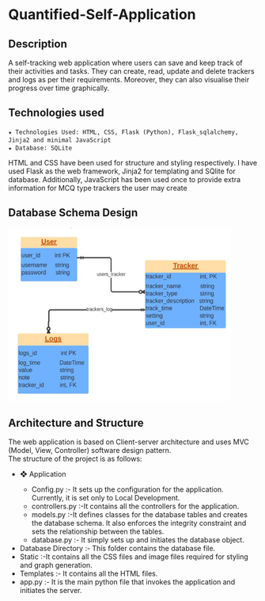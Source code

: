 # Quantified-Self-Application

## Description
A self-tracking web application where users can save and keep track of their activities and tasks. They can create, read, update and delete trackers and logs as per their requirements. Moreover, they can also visualise their progress over time graphically.

## Technologies used
    ★ Technologies Used: HTML, CSS, Flask (Python), Flask_sqlalchemy, Jinja2 and minimal JavaScript
    ★ Database: SQLite
HTML and CSS have been used for structure and styling respectively. I have used Flask as the web framework, Jinja2 for templating and SQlite for database. Additionally, JavaScript has been used once to provide extra information for MCQ type trackers the user may create

## Database Schema Design
<img src="https://github.com/kkamal11/Quantified-Self-Application/blob/main/db_image.JPG" alt="db schema image" style="height: 350px; width:450px;"/>

## Architecture and Structure
The web application is based on Client-server architecture and uses MVC (Model, View, Controller) software design pattern. <br>
The structure of the project is as follows:
<ul>
  <li>❖ Application</li>
    <ul>
      <li>Config.py :- It sets up the configuration for the application. Currently, it is set only to Local Development.</li>
      <li>controllers.py :-It contains all the controllers for the application.</li>
      <li>models.py :-It defines classes for the database tables and creates the database schema. It also enforces the integrity constraint and sets the relationship between the tables. </li>
      <li>database.py :- It simply sets up and initiates the database object.</li>
    </ul>
  <li>
    Database Directory :- This folder contains the database file.
  </li>
  <li>
    Static :-It contains all the CSS files and image files required for styling and graph generation.
  </li>
  <li>
    Templates :- It contains all the HTML files.
  </li>
  <li>
     app.py :- It is the main python file that invokes the application and initiates the server.
  </li>
 </ul>

